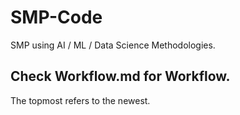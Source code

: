 # SMP-Code
SMP using AI / ML / Data Science Methodologies.  


## Check Workflow.md for Workflow.

The topmost refers to the newest.
